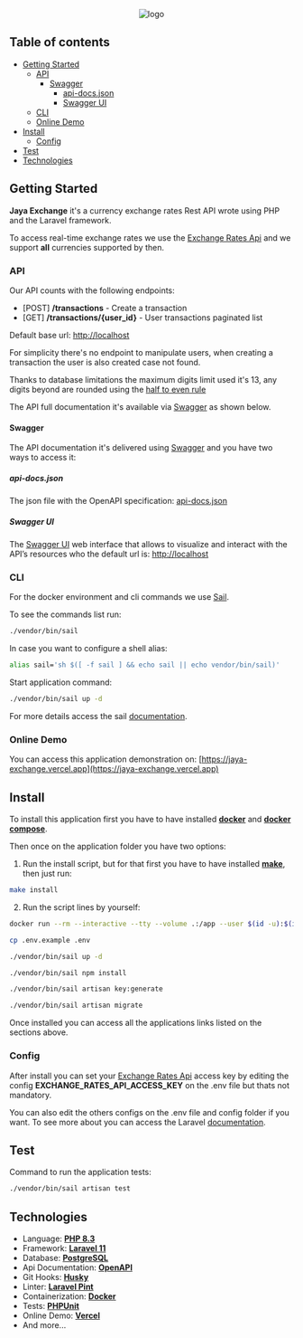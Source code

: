 <p align="center">
    <picture>
      <source media="(prefers-color-scheme: dark)" srcset="https://jaya.tech/images/logo-white.png" />
      <source media="(prefers-color-scheme: light)" srcset="https://jaya.tech/images/logo-black.png" />
      <img alt="logo" src="https://jaya.tech/images/logo-black.png" />
    </picture>
</p>

## Table of contents
* [Getting Started](#getting-started)
  * [API](#api)
      * [Swagger](#swagger)
          * [api-docs.json](#api-docsjson)
          * [Swagger UI](#swagger-ui)
  * [CLI](#cli)
  * [Online Demo](#online-demo)
* [Install](#install)
  * [Config](#config)
* [Test](#test)
* [Technologies](#technologies)
  
## Getting Started
**Jaya Exchange** it's a currency exchange rates Rest API wrote using PHP and the Laravel framework.

To access real-time exchange rates we use the [Exchange Rates Api](https://exchangeratesapi.io/) and we support **all** currencies supported by then.

### API
Our API counts with the following endpoints:

- \[POST\] **/transactions** - Create a transaction
- \[​GET\] **/transactions/{user_id}** - User transactions paginated list

Default base url: [http://localhost](http://localhost)

For simplicity there's no endpoint to manipulate users, when creating a transaction the user is also created case not found.

Thanks to database limitations the maximum digits limit used it's 13, any digits beyond are rounded using the [half to even rule](https://www.php.net/manual/en/function.round.php)

The API full documentation it's available via [Swagger](https://swagger.io/) as shown below.

#### Swagger
The API documentation it's delivered using [Swagger](https://swagger.io/) and you have two ways to access it:

##### api-docs.json
The json file with the OpenAPI specification: [api-docs.json](https://raw.githubusercontent.com/gabriel2m/jaya-credit-card-payment/master/storage/api-docs/api-docs.json)

##### Swagger UI
The [Swagger UI](https://swagger.io/tools/swagger-ui/) web interface that allows to visualize and interact with the API’s resources who the default url is: [http://localhost](http://localhost)

### CLI
For the docker environment and cli commands we use [Sail](https://laravel.com/docs/11.x/sail). 

To see the commands list run:
```sh
./vendor/bin/sail
```
In case you want to configure a shell alias:
```sh
alias sail='sh $([ -f sail ] && echo sail || echo vendor/bin/sail)'
```
Start application command:
```sh
./vendor/bin/sail up -d
```
For more details access the sail [documentation](https://laravel.com/docs/11.x/sail).

### Online Demo
You can access this application demonstration on: [https://jaya-exchange.vercel.app](https://jaya-exchange.vercel.app)

## Install
To install this application first you have to have installed **[docker](https://docs.docker.com/engine/install)** and **[docker compose](https://docs.docker.com/compose/install)**.

Then once on the application folder you have two options:
1. Run the install script, but for that first you have to have installed **[make](https://www.gnu.org/software/make/)**, then just run: 
```sh
make install
```
2. Run the script lines by yourself:
```sh
docker run --rm --interactive --tty --volume .:/app --user $(id -u):$(id -g) composer install

cp .env.example .env

./vendor/bin/sail up -d

./vendor/bin/sail npm install

./vendor/bin/sail artisan key:generate

./vendor/bin/sail artisan migrate
```

Once installed you can access all the applications links listed on the sections above.

### Config
After install you can set your [Exchange Rates Api](https://exchangeratesapi.io/) access key by editing the config **EXCHANGE_RATES_API_ACCESS_KEY** on the .env file but thats not mandatory.

You can also edit the others configs on the .env file and config folder if you want. To see more about you can access the Laravel [documentation](https://laravel.com/docs/11.x/configuration).

## Test
Command to run the application tests:
```sh
./vendor/bin/sail artisan test
```

## Technologies
- Language: **[PHP 8.3](https://www.php.net)**
- Framework: **[Laravel 11](https://laravel.com)**
- Database: **[PostgreSQL](https://www.postgresql.org)**
- Api Documentation: **[OpenAPI](https://www.openapis.org/)**
- Git Hooks: **[Husky](https://typicode.github.io/husky)**
- Linter: **[Laravel Pint](https://laravel.com/docs/11.x/pint)**
- Containerization: **[Docker](https://www.docker.com)**
- Tests: **[PHPUnit](https://phpunit.de/index.html)**
- Online Demo: **[Vercel](https://vercel.com)**
- And more...